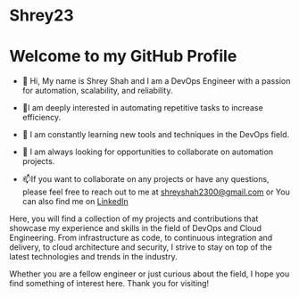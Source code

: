 # Shrey23
# Welcome to my GitHub Profile
* 👋 Hi, My name is Shrey Shah and I am a DevOps Engineer with a passion for automation, scalability, and reliability.

* 👀I am deeply interested in automating repetitive tasks to increase efficiency.

* 🌱 I am constantly learning new tools and techniques in the DevOps field.

* 💞️ I am always looking for opportunities to collaborate on automation projects.

* 📫If you want to collaborate on any projects or have any questions, please feel free to reach out to me at shreyshah2300@gmail.com or You can also find me on  [LinkedIn](https://www.linkedin.com/in/shrey-shah-9474a1170/)


Here, you will find a collection of my projects and contributions that showcase my experience and skills in the field of DevOps and Cloud Engineering. From infrastructure as code, to continuous integration and delivery, to cloud architecture and security, I strive to stay on top of the latest technologies and trends in the industry.

Whether you are a fellow engineer or just curious about the field, I hope you find something of interest here. Thank you for visiting!

